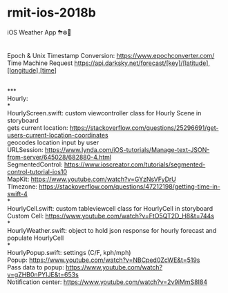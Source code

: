 # rmit-ios-2018b
iOS Weather App ⛈❄️🦋

</br>Epoch & Unix Timestamp Conversion: https://www.epochconverter.com/
</br>Time Machine Request https://api.darksky.net/forecast/[key]/[latitude],[longitude],[time]

</br>***
</br>Hourly:
</br>*
</br>HourlyScreen.swift: custom viewcontroller class for Hourly Scene in storyboard
</br>gets current location: https://stackoverflow.com/questions/25296691/get-users-current-location-coordinates
</br>geocodes location input by user
</br>URLSession: https://www.lynda.com/iOS-tutorials/Manage-text-JSON-from-server/645028/682880-4.html
</br>SegmentedControl: https://www.ioscreator.com/tutorials/segmented-control-tutorial-ios10
</br>MapKit: https://www.youtube.com/watch?v=GYzNsVFyDrU
</br>TImezone: https://stackoverflow.com/questions/47212198/getting-time-in-swift-4
</br>*
</br>HourlyCell.swift: custom tableviewcell class for HourlyCell in storyboard 
</br>Custom Cell: https://www.youtube.com/watch?v=FtO5QT2D_H8&t=744s
</br>*
</br>HourlyWeather.swift: object to hold json response for hourly forecast and populate HourlyCell
</br>*
</br>HourlyPopup.swift: settings (C/F, kph/mph)
</br>Popup: https://www.youtube.com/watch?v=NBCped0ZcWE&t=519s
</br>Pass data to popup: https://www.youtube.com/watch?v=gZHB0nPYIJE&t=653s
</br>Notification center: https://www.youtube.com/watch?v=2v9iMmS8I84



